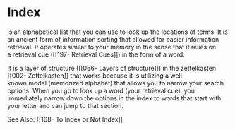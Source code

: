 # Index
is an alphabetical list that you can use to look up the locations of terms. It is an ancient form of information sorting that allowed for easier information retrieval. It operates similar to your memory in the sense that it relies on a retrieval cue ([[197- Retrieval Cues]]) in the form of a word.

It is a layer of structure ([[066- Layers of structure]]) in the zettelkasten [[002- Zettelkasten]] that works because it is utilizing a well known model (memorized alphabet) that allows you to narrow your search options. When you go to look up a word (your retrieval cue), you immediately narrow down the options in the index to words that start with your letter and can jump to that section.

See Also: 
[[168- To Index or Not Index]]